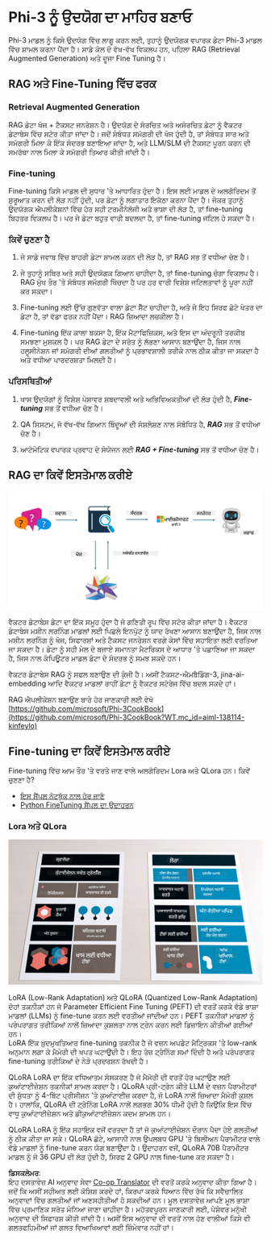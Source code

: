 <!--
CO_OP_TRANSLATOR_METADATA:
{
  "original_hash": "743d7e9cb9c4e8ea642d77bee657a7fa",
  "translation_date": "2025-05-09T22:25:40+00:00",
  "source_file": "md/03.FineTuning/LetPhi3gotoIndustriy.md",
  "language_code": "pa"
}
-->
# **Phi-3 ਨੂੰ ਉਦਯੋਗ ਦਾ ਮਾਹਿਰ ਬਣਾਓ**

Phi-3 ਮਾਡਲ ਨੂੰ ਕਿਸੇ ਉਦਯੋਗ ਵਿੱਚ ਲਾਗੂ ਕਰਨ ਲਈ, ਤੁਹਾਨੂੰ ਉਦਯੋਗਕ ਵਪਾਰਕ ਡੇਟਾ Phi-3 ਮਾਡਲ ਵਿੱਚ ਸ਼ਾਮਲ ਕਰਨਾ ਪੈਂਦਾ ਹੈ। ਸਾਡੇ ਕੋਲ ਦੋ ਵੱਖ-ਵੱਖ ਵਿਕਲਪ ਹਨ, ਪਹਿਲਾ RAG (Retrieval Augmented Generation) ਅਤੇ ਦੂਜਾ Fine Tuning ਹੈ।

## **RAG ਅਤੇ Fine-Tuning ਵਿੱਚ ਫਰਕ**

### **Retrieval Augmented Generation**

RAG ਡੇਟਾ ਖੋਜ + ਟੈਕਸਟ ਜਨਰੇਸ਼ਨ ਹੈ। ਉਦਯੋਗ ਦੇ ਸੰਰਚਿਤ ਅਤੇ ਅਸੰਰਚਿਤ ਡੇਟਾ ਨੂੰ ਵੈਕਟਰ ਡੇਟਾਬੇਸ ਵਿੱਚ ਸਟੋਰ ਕੀਤਾ ਜਾਂਦਾ ਹੈ। ਜਦੋਂ ਸੰਬੰਧਤ ਸਮੱਗਰੀ ਦੀ ਖੋਜ ਹੁੰਦੀ ਹੈ, ਤਾਂ ਸੰਬੰਧਤ ਸਾਰ ਅਤੇ ਸਮੱਗਰੀ ਮਿਲਾ ਕੇ ਇੱਕ ਸੰਦਰਭ ਬਣਾਇਆ ਜਾਂਦਾ ਹੈ, ਅਤੇ LLM/SLM ਦੀ ਟੈਕਸਟ ਪੂਰਨ ਕਰਨ ਦੀ ਸਮਰੱਥਾ ਨਾਲ ਮਿਲਾ ਕੇ ਸਮੱਗਰੀ ਤਿਆਰ ਕੀਤੀ ਜਾਂਦੀ ਹੈ।

### **Fine-tuning**

Fine-tuning ਕਿਸੇ ਮਾਡਲ ਦੀ ਸੁਧਾਰ 'ਤੇ ਆਧਾਰਿਤ ਹੁੰਦਾ ਹੈ। ਇਸ ਲਈ ਮਾਡਲ ਦੇ ਅਲਗੋਰਿਦਮ ਤੋਂ ਸ਼ੁਰੂਆਤ ਕਰਨ ਦੀ ਲੋੜ ਨਹੀਂ ਹੁੰਦੀ, ਪਰ ਡੇਟਾ ਨੂੰ ਲਗਾਤਾਰ ਇਕੱਠਾ ਕਰਨਾ ਪੈਂਦਾ ਹੈ। ਜੇਕਰ ਤੁਹਾਨੂੰ ਉਦਯੋਗਕ ਐਪਲੀਕੇਸ਼ਨਾਂ ਵਿੱਚ ਹੋਰ ਸਹੀ ਟਰਮੀਨੋਲੋਜੀ ਅਤੇ ਭਾਸ਼ਾ ਦੀ ਲੋੜ ਹੈ, ਤਾਂ fine-tuning ਬਿਹਤਰ ਵਿਕਲਪ ਹੈ। ਪਰ ਜੇ ਡੇਟਾ ਬਹੁਤ ਵਾਰੀ ਬਦਲਦਾ ਹੈ, ਤਾਂ fine-tuning ਜਟਿਲ ਹੋ ਸਕਦਾ ਹੈ।

### **ਕਿਵੇਂ ਚੁਣਣਾ ਹੈ**

1. ਜੇ ਸਾਡੇ ਜਵਾਬ ਵਿੱਚ ਬਾਹਰੀ ਡੇਟਾ ਸ਼ਾਮਲ ਕਰਨ ਦੀ ਲੋੜ ਹੈ, ਤਾਂ RAG ਸਭ ਤੋਂ ਵਧੀਆ ਚੋਣ ਹੈ।

2. ਜੇ ਤੁਹਾਨੂੰ ਸਥਿਰ ਅਤੇ ਸਹੀ ਉਦਯੋਗਕ ਗਿਆਨ ਚਾਹੀਦਾ ਹੈ, ਤਾਂ fine-tuning ਚੰਗਾ ਵਿਕਲਪ ਹੈ। RAG ਮੁੱਖ ਤੌਰ 'ਤੇ ਸੰਬੰਧਤ ਸਮੱਗਰੀ ਖਿੱਚਦਾ ਹੈ ਪਰ ਹਰ ਵਾਰੀ ਵਿਸ਼ੇਸ਼ ਜਟਿਲਤਾਵਾਂ ਨੂੰ ਪੂਰਾ ਨਹੀਂ ਕਰ ਸਕਦਾ।

3. Fine-tuning ਲਈ ਉੱਚ ਗੁਣਵੱਤਾ ਵਾਲਾ ਡੇਟਾ ਸੈੱਟ ਚਾਹੀਦਾ ਹੈ, ਅਤੇ ਜੇ ਇਹ ਸਿਰਫ ਛੋਟੇ ਖੇਤਰ ਦਾ ਡੇਟਾ ਹੈ, ਤਾਂ ਵੱਡਾ ਫਰਕ ਨਹੀਂ ਪੈਂਦਾ। RAG ਜ਼ਿਆਦਾ ਲਚਕੀਲਾ ਹੈ।

4. Fine-tuning ਇੱਕ ਕਾਲਾ ਬਕਸਾ ਹੈ, ਇੱਕ ਮੈਟਾਫਿਜ਼ਿਕਸ, ਅਤੇ ਇਸ ਦਾ ਅੰਦਰੂਨੀ ਤਰਕੀਬ ਸਮਝਣਾ ਮੁਸ਼ਕਲ ਹੈ। ਪਰ RAG ਡੇਟਾ ਦੇ ਸਰੋਤ ਨੂੰ ਲੱਭਣਾ ਆਸਾਨ ਬਣਾਉਂਦਾ ਹੈ, ਜਿਸ ਨਾਲ ਹਲੂਸੀਨੇਸ਼ਨ ਜਾਂ ਸਮੱਗਰੀ ਦੀਆਂ ਗਲਤੀਆਂ ਨੂੰ ਪ੍ਰਭਾਵਸ਼ਾਲੀ ਤਰੀਕੇ ਨਾਲ ਠੀਕ ਕੀਤਾ ਜਾ ਸਕਦਾ ਹੈ ਅਤੇ ਵਧੀਆ ਪਾਰਦਰਸ਼ਤਾ ਮਿਲਦੀ ਹੈ।

### **ਪਰਿਸਥਿਤੀਆਂ**

1. ਖਾਸ ਉਦਯੋਗਾਂ ਨੂੰ ਵਿਸ਼ੇਸ਼ ਪੇਸ਼ਾਵਰ ਸ਼ਬਦਾਵਲੀ ਅਤੇ ਅਭਿਵਿਅਕਤੀਆਂ ਦੀ ਲੋੜ ਹੁੰਦੀ ਹੈ, ***Fine-tuning*** ਸਭ ਤੋਂ ਵਧੀਆ ਚੋਣ ਹੈ।

2. QA ਸਿਸਟਮ, ਜੋ ਵੱਖ-ਵੱਖ ਗਿਆਨ ਬਿੰਦੂਆਂ ਦੀ ਸੰਸ਼ਲੇਸ਼ਣ ਨਾਲ ਸੰਬੰਧਿਤ ਹੈ, ***RAG*** ਸਭ ਤੋਂ ਵਧੀਆ ਚੋਣ ਹੈ।

3. ਆਟੋਮੇਟਿਕ ਵਪਾਰਕ ਪ੍ਰਵਾਹ ਦੇ ਸੰਯੋਜਨ ਲਈ ***RAG + Fine-tuning*** ਸਭ ਤੋਂ ਵਧੀਆ ਚੋਣ ਹੈ।

## **RAG ਦਾ ਕਿਵੇਂ ਇਸਤੇਮਾਲ ਕਰੀਏ**

![rag](../../../../translated_images/rag.36e7cb856f120334d577fde60c6a5d7c5eecae255dac387669303d30b4b3efa4.pa.png)

ਵੈਕਟਰ ਡੇਟਾਬੇਸ ਡੇਟਾ ਦਾ ਇੱਕ ਸਮੂਹ ਹੁੰਦਾ ਹੈ ਜੋ ਗਣਿਤੀ ਰੂਪ ਵਿੱਚ ਸਟੋਰ ਕੀਤਾ ਜਾਂਦਾ ਹੈ। ਵੈਕਟਰ ਡੇਟਾਬੇਸ ਮਸ਼ੀਨ ਲਰਨਿੰਗ ਮਾਡਲਾਂ ਲਈ ਪਿਛਲੇ ਇਨਪੁੱਟ ਨੂੰ ਯਾਦ ਰੱਖਣਾ ਆਸਾਨ ਬਣਾਉਂਦਾ ਹੈ, ਜਿਸ ਨਾਲ ਮਸ਼ੀਨ ਲਰਨਿੰਗ ਨੂੰ ਖੋਜ, ਸਿਫਾਰਸ਼ਾਂ ਅਤੇ ਟੈਕਸਟ ਜਨਰੇਸ਼ਨ ਵਰਗੇ ਕੇਸਾਂ ਵਿੱਚ ਸਹਾਇਤਾ ਲਈ ਵਰਤਿਆ ਜਾ ਸਕਦਾ ਹੈ। ਡੇਟਾ ਨੂੰ ਸਹੀ ਮੇਲ ਦੇ ਬਜਾਏ ਸਮਾਨਤਾ ਮੈਟਰਿਕਸ ਦੇ ਆਧਾਰ 'ਤੇ ਪਛਾਣਿਆ ਜਾ ਸਕਦਾ ਹੈ, ਜਿਸ ਨਾਲ ਕੰਪਿਊਟਰ ਮਾਡਲ ਡੇਟਾ ਦੇ ਸੰਦਰਭ ਨੂੰ ਸਮਝ ਸਕਦੇ ਹਨ।

ਵੈਕਟਰ ਡੇਟਾਬੇਸ RAG ਨੂੰ ਸਫਲ ਬਣਾਉਣ ਦੀ ਕੁੰਜੀ ਹੈ। ਅਸੀਂ ਟੈਕਸਟ-ਐਮਬੈਡਿੰਗ-3, jina-ai-embedding ਆਦਿ ਵੈਕਟਰ ਮਾਡਲਾਂ ਰਾਹੀਂ ਡੇਟਾ ਨੂੰ ਵੈਕਟਰ ਸਟੋਰੇਜ ਵਿੱਚ ਬਦਲ ਸਕਦੇ ਹਾਂ।

RAG ਐਪਲੀਕੇਸ਼ਨ ਬਣਾਉਣ ਬਾਰੇ ਹੋਰ ਜਾਣਕਾਰੀ ਲਈ ਵੇਖੋ [https://github.com/microsoft/Phi-3CookBook](https://github.com/microsoft/Phi-3CookBook?WT.mc_id=aiml-138114-kinfeylo)

## **Fine-tuning ਦਾ ਕਿਵੇਂ ਇਸਤੇਮਾਲ ਕਰੀਏ**

Fine-tuning ਵਿੱਚ ਆਮ ਤੌਰ 'ਤੇ ਵਰਤੇ ਜਾਣ ਵਾਲੇ ਅਲਗੋਰਿਦਮ Lora ਅਤੇ QLora ਹਨ। ਕਿਵੇਂ ਚੁਣਣਾ ਹੈ?
- [ਇਸ ਸੈਂਪਲ ਨੋਟਬੁੱਕ ਨਾਲ ਹੋਰ ਜਾਣੋ](../../../../code/04.Finetuning/Phi_3_Inference_Finetuning.ipynb)
- [Python FineTuning ਸੈਂਪਲ ਦਾ ਉਦਾਹਰਨ](../../../../code/04.Finetuning/FineTrainingScript.py)

### **Lora ਅਤੇ QLora**

![lora](../../../../translated_images/qlora.6aeba71122bc0c8d56ccf0bc36b861304939fee087f43c1fc6cc5c9cb8764725.pa.png)

LoRA (Low-Rank Adaptation) ਅਤੇ QLoRA (Quantized Low-Rank Adaptation) ਦੋਹਾਂ ਤਕਨੀਕਾਂ ਹਨ ਜੋ Parameter Efficient Fine Tuning (PEFT) ਦੀ ਵਰਤੋਂ ਕਰਕੇ ਵੱਡੇ ਭਾਸ਼ਾ ਮਾਡਲਾਂ (LLMs) ਨੂੰ fine-tune ਕਰਨ ਲਈ ਵਰਤੀਆਂ ਜਾਂਦੀਆਂ ਹਨ। PEFT ਤਕਨੀਕਾਂ ਮਾਡਲਾਂ ਨੂੰ ਪਰੰਪਰਾਗਤ ਤਰੀਕਿਆਂ ਨਾਲੋਂ ਜ਼ਿਆਦਾ ਕੁਸ਼ਲਤਾ ਨਾਲ ਟ੍ਰੇਨ ਕਰਨ ਲਈ ਡਿਜ਼ਾਇਨ ਕੀਤੀਆਂ ਗਈਆਂ ਹਨ।  
LoRA ਇੱਕ ਖ਼ੁਦਮੁਖਤਿਆਰ fine-tuning ਤਕਨੀਕ ਹੈ ਜੋ ਵਜ਼ਨ ਅਪਡੇਟ ਮੈਟ੍ਰਿਕਸ 'ਤੇ low-rank ਅਨੁਮਾਨ ਲਗਾ ਕੇ ਮੈਮੋਰੀ ਦੀ ਖਪਤ ਘਟਾਉਂਦੀ ਹੈ। ਇਹ ਤੇਜ਼ ਟ੍ਰੇਨਿੰਗ ਸਮਾਂ ਦਿੰਦੀ ਹੈ ਅਤੇ ਪਰੰਪਰਾਗਤ fine-tuning ਤਰੀਕਿਆਂ ਦੇ ਨੇੜੇ ਪ੍ਰਦਰਸ਼ਨ ਰੱਖਦੀ ਹੈ।

QLoRA LoRA ਦਾ ਇੱਕ ਵਧਿਆਤਮ ਸੰਸਕਰਣ ਹੈ ਜੋ ਮੈਮੋਰੀ ਦੀ ਵਰਤੋਂ ਹੋਰ ਘਟਾਉਣ ਲਈ ਕੁਆੰਟਾਈਜ਼ੇਸ਼ਨ ਤਕਨੀਕਾਂ ਸ਼ਾਮਲ ਕਰਦਾ ਹੈ। QLoRA ਪ੍ਰੀ-ਟ੍ਰੇਨ ਕੀਤੇ LLM ਦੇ ਵਜ਼ਨ ਪੈਰਾਮੀਟਰਾਂ ਦੀ ਸ਼ੁੱਧਤਾ ਨੂੰ 4-ਬਿੱਟ ਪ੍ਰੀਸੀਜ਼ਨ 'ਤੇ ਕੁਆੰਟਾਈਜ਼ ਕਰਦਾ ਹੈ, ਜੋ LoRA ਨਾਲੋਂ ਜ਼ਿਆਦਾ ਮੈਮੋਰੀ ਕੁਸ਼ਲ ਹੈ। ਹਾਲਾਂਕਿ, QLoRA ਦੀ ਟ੍ਰੇਨਿੰਗ LoRA ਨਾਲੋਂ ਲਗਭਗ 30% ਧੀਮੀ ਹੁੰਦੀ ਹੈ ਕਿਉਂਕਿ ਇਸ ਵਿੱਚ ਵਾਧੂ ਕੁਆੰਟਾਈਜ਼ੇਸ਼ਨ ਅਤੇ ਡੀਕੁਆੰਟਾਈਜ਼ੇਸ਼ਨ ਕਦਮ ਸ਼ਾਮਲ ਹਨ।

QLoRA LoRA ਨੂੰ ਇੱਕ ਸਹਾਇਕ ਵਜੋਂ ਵਰਤਦਾ ਹੈ ਤਾਂ ਜੋ ਕੁਆੰਟਾਈਜ਼ੇਸ਼ਨ ਦੌਰਾਨ ਪੈਦਾ ਹੋਏ ਗਲਤੀਆਂ ਨੂੰ ਠੀਕ ਕੀਤਾ ਜਾ ਸਕੇ। QLoRA ਛੋਟੇ, ਆਸਾਨੀ ਨਾਲ ਉਪਲਬਧ GPU 'ਤੇ ਬਿਲੀਅਨ ਪੈਰਾਮੀਟਰ ਵਾਲੇ ਵੱਡੇ ਮਾਡਲਾਂ ਨੂੰ fine-tune ਕਰਨ ਯੋਗ ਬਣਾਉਂਦਾ ਹੈ। ਉਦਾਹਰਨ ਵਜੋਂ, QLoRA 70B ਪੈਰਾਮੀਟਰ ਮਾਡਲ ਨੂੰ ਜੋ 36 GPU ਦੀ ਲੋੜ ਹੁੰਦੀ ਹੈ, ਸਿਰਫ 2 GPU ਨਾਲ fine-tune ਕਰ ਸਕਦਾ ਹੈ।

**ਡਿਸਕਲੇਮਰ**:  
ਇਹ ਦਸਤਾਵੇਜ਼ AI ਅਨੁਵਾਦ ਸੇਵਾ [Co-op Translator](https://github.com/Azure/co-op-translator) ਦੀ ਵਰਤੋਂ ਕਰਕੇ ਅਨੁਵਾਦ ਕੀਤਾ ਗਿਆ ਹੈ। ਜਦੋਂ ਕਿ ਅਸੀਂ ਸਹੀਅਤ ਲਈ ਕੋਸ਼ਿਸ਼ ਕਰਦੇ ਹਾਂ, ਕਿਰਪਾ ਕਰਕੇ ਧਿਆਨ ਵਿੱਚ ਰੱਖੋ ਕਿ ਸਵੈਚਾਲਿਤ ਅਨੁਵਾਦਾਂ ਵਿੱਚ ਗਲਤੀਆਂ ਜਾਂ ਅਣਸਹੀਤੀਆਂ ਹੋ ਸਕਦੀਆਂ ਹਨ। ਮੂਲ ਦਸਤਾਵੇਜ਼ ਆਪਣੇ ਮੂਲ ਭਾਸ਼ਾ ਵਿੱਚ ਪ੍ਰਮਾਣਿਕ ਸਰੋਤ ਮੰਨਿਆ ਜਾਣਾ ਚਾਹੀਦਾ ਹੈ। ਮਹੱਤਵਪੂਰਨ ਜਾਣਕਾਰੀ ਲਈ, ਪੇਸ਼ੇਵਰ ਮਨੁੱਖੀ ਅਨੁਵਾਦ ਦੀ ਸਿਫਾਰਸ਼ ਕੀਤੀ ਜਾਂਦੀ ਹੈ। ਅਸੀਂ ਇਸ ਅਨੁਵਾਦ ਦੀ ਵਰਤੋਂ ਨਾਲ ਹੋਣ ਵਾਲੀਆਂ ਕਿਸੇ ਵੀ ਗਲਤਫਹਿਮੀਆਂ ਜਾਂ ਗਲਤ ਵਿਆਖਿਆਵਾਂ ਲਈ ਜ਼ਿੰਮੇਵਾਰ ਨਹੀਂ ਹਾਂ।